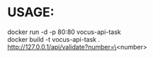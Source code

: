 # USAGE:  
docker run -d -p 80:80 vocus-api-task  
docker build -t vocus-api-task .  
http://127.0.0.1/api/validate?number=\<number\>
